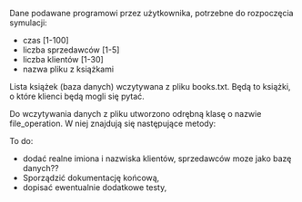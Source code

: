 Dane podawane programowi przez użytkownika, potrzebne do rozpoczęcia symulacji:
 - czas [1-100]
 - liczba sprzedawców [1-5]
 - liczba klientów [1-30] 
 - nazwa pliku z książkami 

Lista książek (baza danych) wczytywana z pliku books.txt. Będą to książki, o które klienci będą mogli się pytać.

Do wczytywania danych z pliku utworzono odrębną klasę o nazwie file_operation. W niej znajdują się następujące metody:

To do:
 - dodać realne imiona i nazwiska klientów, sprzedawców moze jako bazę danych?? 
 - Sporządzić dokumentację końcową,
 - dopisać ewentualnie dodatkowe testy,

 